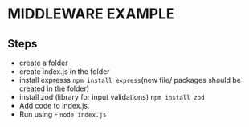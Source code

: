 # MIDDLEWARE EXAMPLE

## Steps
* create a folder
* create index.js in the folder
* install expresss `npm install express`(new file/ packages should be created in the folder)
* install zod (library for input validations) `npm install zod`
* Add code to index.js.
* Run using - `node index.js`